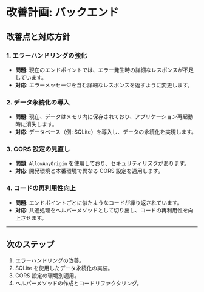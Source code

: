 # 改善計画: バックエンド

## 改善点と対応方針

### 1. エラーハンドリングの強化
- **問題**: 現在のエンドポイントでは、エラー発生時の詳細なレスポンスが不足しています。
- **対応**: エラーメッセージを含む詳細なレスポンスを返すように変更します。

### 2. データ永続化の導入
- **問題**: 現在、データはメモリ内に保存されており、アプリケーション再起動時に消失します。
- **対応**: データベース（例: SQLite）を導入し、データの永続化を実現します。

### 3. CORS 設定の見直し
- **問題**: `AllowAnyOrigin` を使用しており、セキュリティリスクがあります。
- **対応**: 開発環境と本番環境で異なる CORS 設定を適用します。

### 4. コードの再利用性向上
- **問題**: エンドポイントごとに似たようなコードが繰り返されています。
- **対応**: 共通処理をヘルパーメソッドとして切り出し、コードの再利用性を向上させます。

---

## 次のステップ
1. エラーハンドリングの改善。
2. SQLite を使用したデータ永続化の実装。
3. CORS 設定の環境別適用。
4. ヘルパーメソッドの作成とコードリファクタリング。